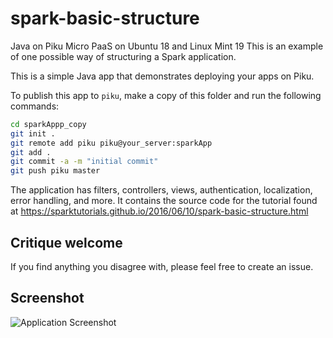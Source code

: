 # spark-basic-structure
Java on Piku Micro PaaS on Ubuntu 18 and Linux Mint 19
This is an example of one possible way of structuring a Spark application.

This is a simple Java app that demonstrates deploying your apps on Piku.

To publish this app to `piku`, make a copy of this folder and run the following commands:

```bash
cd sparkAppp_copy
git init .
git remote add piku piku@your_server:sparkApp
git add .
git commit -a -m "initial commit"
git push piku master
```

The application has filters, controllers, views, authentication, localization, error handling, and more. 
It contains the source code for the tutorial found at https://sparktutorials.github.io/2016/06/10/spark-basic-structure.html

## Critique welcome
If you find anything you disagree with, please feel free to create an issue.

## Screenshot
![Application Screenshot](https://sparktutorials.github.io/img/posts/sparkBasicStructure/screenshot.png)
